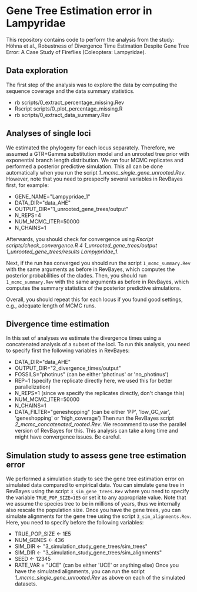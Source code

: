 # Gene Tree Estimation error in Lampyridae

This repository contains code to perform the analysis from the study: Höhna et al., Robustness of Divergence Time Estimation Despite Gene Tree Error: A Case Study of Fireflies (Coleoptera: Lampyridae).

## Data exploration

The first step of the analysis was to explore the data by computing the sequence coverage and the data summary statistics.

- rb scripts/0_extract_percentage_missing.Rev
- Rscript scripts/0_plot_percentage_missing.R
- rb scripts/0_extract_data_summary.Rev


## Analyses of single loci

We estimated the phylogeny for each locus separately. Therefore, we assumed a GTR+Gamma substitution model and an unrooted tree prior with exponential branch length distribution. We ran four MCMC replicates and performed a posterior predictive simulation. This all can be done automatically when you run the script *1_mcmc_single_gene_unrooted.Rev*. However, note that you need to prespecify several variables in RevBayes first, for example:
- GENE_NAME="Lampypridae_1"
- DATA_DIR="data_AHE"
- OUTPUT_DIR="1_unrooted_gene_trees/output"
- N_REPS=4
- NUM_MCMC_ITER=50000
- N_CHAINS=1

Afterwards, you should check for convergence using *Rscript scripts/check_convergence.R 4 1_unrooted_gene_trees/output 1_unrooted_gene_trees/results Lampypridae_1*.

Next, if the run has converged you should run the script `1_mcmc_summary.Rev` with the same arguments as before in RevBayes, which computes the posterior probabilities of the clades. Then, you should run `1_mcmc_summary.Rev` with the same arguments as before in RevBayes, which computes the summary statistics of the posterior predictive simulations.

Overall, you should repeat this for each locus if you found good settings, e.g., adequate length of MCMC runs.

## Divergence time estimation
In this set of analyses we estimate the divergence times using a concatenated analysis of a subset of the loci. To run this analysis, you need to specify first the following variables in RevBayes:
- DATA_DIR="data_AHE"
- OUTPUT_DIR="2_divergence_times/output"
- FOSSILS="photinus" (can be either 'photinus' or 'no_photinus')
- REP=1 (specify the replicate directly here, we used this for better parallelization)
- N_REPS=1 (since we specify the replicates directly, don't change this)
- NUM_MCMC_ITER=50000
- N_CHAINS=1
- DATA_FILTER="geneshopping" (can be either 'PP', 'low_GC_var', 'geneshopping' or 'high_coverage')
Then run the RevBayes script *2_mcmc_concatenated_rooted.Rev*. We recommend to use the parallel version of RevBayes for this. This analysis can take a long time and might have convergence issues. Be careful.


## Simulation study to assess gene tree estimation error
We performed a simulation study to see the gene tree estimation error on simulated data compared to empirical data. You can simulate gene tree in RevBayes using the script `3_sim_gene_trees.Rev` where you need to specify the variable `TRUE_POP_SIZE=1E5` or set it to any appropriate value. Note that we assume the species tree to be in millions of years, thus we internally also rescale the population size. Once you have the gene trees, you can simulate alignments for the gene tree using the script `3_sim_alignments.Rev`. Here, you need to specify before the following variables:
- TRUE_POP_SIZE <- 1E5
- NUM_GENES <- 436
- SIM_DIR <- "3_simulation_study_gene_trees/sim_trees"
- SIM_DIR <- "3_simulation_study_gene_trees/sim_alignments"
- SEED <- 12345
- RATE_VAR = "UCE"  (can be either 'UCE' or anything else)
Once you have the simulated alignments, you can run the script *1_mcmc_single_gene_unrooted.Rev* as above on each of the simulated datasets.
